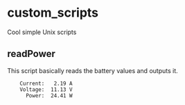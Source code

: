 # custom_scripts
Cool simple Unix scripts

## readPower
This script basically reads the battery values and outputs it.

        Current:   2.19 A
        Voltage:  11.13 V
          Power:  24.41 W
     
